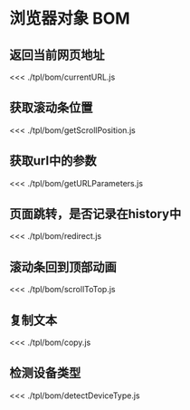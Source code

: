 # 浏览器对象 BOM

## 返回当前网页地址

<<< ./tpl/bom/currentURL.js

## 获取滚动条位置

<<< ./tpl/bom/getScrollPosition.js

## 获取url中的参数

<<< ./tpl/bom/getURLParameters.js

##  页面跳转，是否记录在history中

<<< ./tpl/bom/redirect.js

##  滚动条回到顶部动画

<<< ./tpl/bom/scrollToTop.js

## 复制文本

<<< ./tpl/bom/copy.js

## 检测设备类型

<<< ./tpl/bom/detectDeviceType.js
